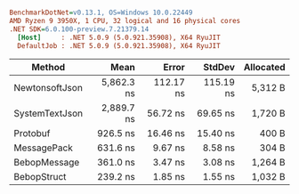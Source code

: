 ``` ini

BenchmarkDotNet=v0.13.1, OS=Windows 10.0.22449
AMD Ryzen 9 3950X, 1 CPU, 32 logical and 16 physical cores
.NET SDK=6.0.100-preview.7.21379.14
  [Host]     : .NET 5.0.9 (5.0.921.35908), X64 RyuJIT
  DefaultJob : .NET 5.0.9 (5.0.921.35908), X64 RyuJIT


```
|         Method |       Mean |     Error |    StdDev | Allocated |
|--------------- |-----------:|----------:|----------:|----------:|
| NewtonsoftJson | 5,862.3 ns | 112.17 ns | 115.19 ns |   5,312 B |
| SystemTextJson | 2,889.7 ns |  56.72 ns |  69.65 ns |   1,720 B |
|       Protobuf |   926.5 ns |  16.46 ns |  15.40 ns |     400 B |
|    MessagePack |   631.6 ns |   9.67 ns |   8.58 ns |     304 B |
|   BebopMessage |   361.0 ns |   3.47 ns |   3.08 ns |   1,264 B |
|    BebopStruct |   239.2 ns |   1.85 ns |   1.55 ns |   1,032 B |
